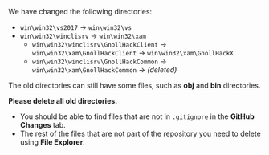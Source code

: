 We have changed the following directories:

- `win\win32\vs2017` → `win\win32\vs`
- `win\win32\winclisrv` → `win\win32\xam`
    - `win\win32\winclisrv\GnollHackClient` → `win\win32\xam\GnollHackClient` → `win\win32\xam\GnollHackX`
    - `win\win32\winclisrv\GnollHackCommon` → `win\win32\xam\GnollHackCommon` → *(deleted)*

The old directories can still have some files, such as **obj** and **bin** directories.

**Please delete all old directories.**
- You should be able to find files that are not in `.gitignore` in the **GitHub Changes** tab.
- The rest of the files that are not part of the repository you need to delete using **File Explorer**.